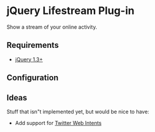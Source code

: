 # jQuery Lifestream Plug-in

Show a stream of your online activity.

## Requirements
* [jQuery 1.3+](http://www.jquery.com)

## Configuration

## Ideas
Stuff that isn"t implemented yet, but would be nice to have:
* Add support for [Twitter Web Intents](http://dev.twitter.com/pages/intents)